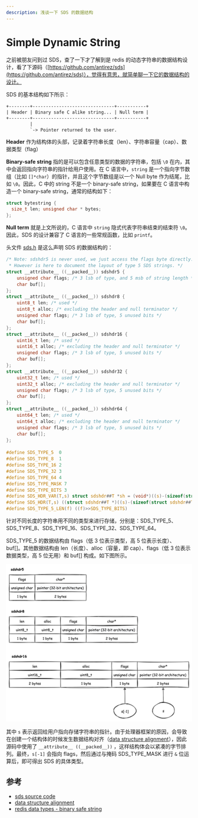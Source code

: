 ```yaml
---
description: 浅谈一下 SDS 的数据结构
---
```


# Simple Dynamic String

之前被朋友问到过 SDS，查了一下才了解到是 redis 的动态字符串的数据结构设计，看了下源码（[https://github.com/antirez/sds](https://github.com/antirez/sds)），觉得有意思，就简单聊一下它的数据结构的设计。

SDS 的基本结构如下所示：

```
+--------+-------------------------------+-----------+
| Header | Binary safe C alike string... | Null term |
+--------+-------------------------------+-----------+
         |
         `-> Pointer returned to the user.
```

**Header** 作为结构体的头部，记录着字符串长度（len）、字符串容量（cap）、数据类型（flag）

**Binary-safe string** 指的是可以包含任意类型的数据的字符串，包括 `\0` 在内，其中会返回指向字符串的指针给用户使用。在 C 语言中，`string` 是一个指向字节数组（比如 `[]*char`）的指针，并且这个字节数组是以一个 Null byte 作为结尾，比如 `\0`。因此，C 中的 string 不是一个 binary-safe string，如果要在 C 语言中构造一个 binary-safe string，通常的结构如下：

```c
struct bytestring {
  size_t len; unsigned char * bytes; 
};
```

**Null term** 就是上文所说的，C 语言中 `string` 隐式代表字符串结束的结束符 `\0`。因此，SDS 的设计兼容了 C 语言的一些常规函数，比如 `printf`。

头文件 [sds.h](https://github.com/antirez/sds/blob/master/sds.h#L45) 是这么声明 SDS 的数据结构的：

```c
/* Note: sdshdr5 is never used, we just access the flags byte directly.
 * However is here to document the layout of type 5 SDS strings. */
struct __attribute__ ((__packed__)) sdshdr5 {
    unsigned char flags; /* 3 lsb of type, and 5 msb of string length */
    char buf[];
};
struct __attribute__ ((__packed__)) sdshdr8 {
    uint8_t len; /* used */
    uint8_t alloc; /* excluding the header and null terminator */
    unsigned char flags; /* 3 lsb of type, 5 unused bits */
    char buf[];
};
struct __attribute__ ((__packed__)) sdshdr16 {
    uint16_t len; /* used */
    uint16_t alloc; /* excluding the header and null terminator */
    unsigned char flags; /* 3 lsb of type, 5 unused bits */
    char buf[];
};
struct __attribute__ ((__packed__)) sdshdr32 {
    uint32_t len; /* used */
    uint32_t alloc; /* excluding the header and null terminator */
    unsigned char flags; /* 3 lsb of type, 5 unused bits */
    char buf[];
};
struct __attribute__ ((__packed__)) sdshdr64 {
    uint64_t len; /* used */
    uint64_t alloc; /* excluding the header and null terminator */
    unsigned char flags; /* 3 lsb of type, 5 unused bits */
    char buf[];
};

#define SDS_TYPE_5  0
#define SDS_TYPE_8  1
#define SDS_TYPE_16 2
#define SDS_TYPE_32 3
#define SDS_TYPE_64 4
#define SDS_TYPE_MASK 7
#define SDS_TYPE_BITS 3
#define SDS_HDR_VAR(T,s) struct sdshdr##T *sh = (void*)((s)-(sizeof(struct sdshdr##T)));
#define SDS_HDR(T,s) ((struct sdshdr##T *)((s)-(sizeof(struct sdshdr##T))))
#define SDS_TYPE_5_LEN(f) ((f)>>SDS_TYPE_BITS)
```

针对不同长度的字符串用不同的类型来进行存储，分别是：SDS_TYPE\_5、SDS_TYPE\_8、SDS_TYPE\_16、SDS_TYPE\_32、SDS_TYPE\_64。

SDS_TYPE\_5 的数据结构由 flags（低 3 位表示类型，高 5 位表示长度）、buf\[]。其他数据结构由 len（长度）、alloc（容量，即 cap）、flags（低 3 位表示数据类型，高 5 位无用）和 buf\[] 构成。如下图所示。

![](<../.gitbook/assets/image (5).png>)

其中 `s` 表示返回给用户指向存储字符串的指针。由于处理器框架的原因，会导致在创建一个结构体的时候发生数据结构对齐（[data structure alignment](https://en.wikipedia.org/wiki/Data_structure_alignment)），因此源码中使用了 `__attribute__ ((__packed__))` ，这样结构体会以紧凑的字节排列。最终，`s[-1]` 会指向 flags，然后通过与掩码 SDS_TYPE_MASK 进行 `&` 位运算后，即可得出 SDS 的具体类型。

## 参考

* [sds source code](https://github.com/antirez/sds)
* [data structure alignment](https://en.wikipedia.org/wiki/Data_structure_alignment)
* [redis data types - binary safe string](https://redis.io/topics/data-types)

